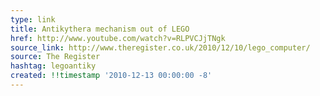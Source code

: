 ```yaml
---
type: link
title: Antikythera mechanism out of LEGO
href: http://www.youtube.com/watch?v=RLPVCJjTNgk
source_link: http://www.theregister.co.uk/2010/12/10/lego_computer/
source: The Register
hashtag: legoantiky
created: !!timestamp '2010-12-13 00:00:00 -8'
---
```


